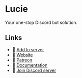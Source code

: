 # Lucie
Your one-stop Discord bot solution.


## Links
- 🔗 [Add to server](https://lucie.gg/invite)
- 🔗 [Website](https://lucie.gg/)
- 🔗 [Patreon](https://lucie.gg/patreon)
- 🔗 [Documentation](https://docs.lucie.gg/)
- 🔗 [Join Discord server](https://lucie.gg/server)
